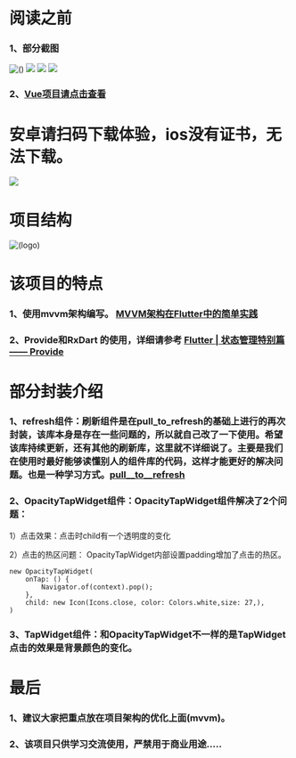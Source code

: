 # 阅读之前

### 1、部分截图


![()](https://raw.githubusercontent.com/Darren-chenchen/flutter_flowermusic/master/screenShots/Simulator%20Screen%20Shot%20-%20iPhone%20X%CA%80%20-%202019-05-06%20at%2018.23.151.png)
![](https://raw.githubusercontent.com/Darren-chenchen/flutter_flowermusic/master/screenShots/Simulator%20Screen%20Shot%20-%20iPhone%20X%CA%80%20-%202019-05-06%20at%2018.23.18.png)
![](https://raw.githubusercontent.com/Darren-chenchen/flutter_flowermusic/master/screenShots/Simulator%20Screen%20Shot%20-%20iPhone%20X%CA%80%20-%202019-05-06%20at%2018.23.21.png)
![](https://raw.githubusercontent.com/Darren-chenchen/flutter_flowermusic/master/screenShots/Simulator%20Screen%20Shot%20-%20iPhone%20X%CA%80%20-%202019-05-06%20at%2018.23.25.png)


### 2、[Vue项目请点击查看](https://github.com/Darren-chenchen/flowermusic_vue_github)




# 安卓请扫码下载体验，ios没有证书，无法下载。

![](https://raw.githubusercontent.com/Darren-chenchen/flutter_flowermusic/master/screenShots/%E5%B1%8F%E5%B9%95%E5%BF%AB%E7%85%A7%202019-05-07%20%E4%B8%8A%E5%8D%889.14.20.png)


# 项目结构

![(logo)](https://raw.githubusercontent.com/Darren-chenchen/flutter_flowermusic/master/screenShots/%E5%B1%8F%E5%B9%95%E5%BF%AB%E7%85%A7%202019-05-06%20%E4%B8%8B%E5%8D%888.29.23.png)

# 该项目的特点

### 1、使用mvvm架构编写。  [MVVM架构在Flutter中的简单实践](https://www.jianshu.com/p/43eb17163468)
### 2、Provide和RxDart 的使用，详细请参考 [Flutter | 状态管理特别篇 —— Provide](https://juejin.im/post/5c6d4b52f265da2dc675b407)

# 部分封装介绍

### 1、refresh组件：刷新组件是在pull_to_refresh的基础上进行的再次封装，该库本身是存在一些问题的，所以就自己改了一下使用。希望该库持续更新，还有其他的刷新库，这里就不详细说了。主要是我们在使用时最好能够读懂别人的组件库的代码，这样才能更好的解决问题。也是一种学习方式。[pull__to__refresh](https://github.com/peng8350/flutter_pulltorefresh)

### 2、OpacityTapWidget组件：OpacityTapWidget组件解决了2个问题：

1）点击效果：点击时child有一个透明度的变化

2）点击的热区问题： OpacityTapWidget内部设置padding增加了点击的热区。

```
new OpacityTapWidget(
    onTap: () {
        Navigator.of(context).pop();
    },
    child: new Icon(Icons.close, color: Colors.white,size: 27,),
)
```

### 3、TapWidget组件：和OpacityTapWidget不一样的是TapWidget点击的效果是背景颜色的变化。

# 最后

### 1、建议大家把重点放在项目架构的优化上面(mvvm)。

### 2、该项目只供学习交流使用，严禁用于商业用途.....
